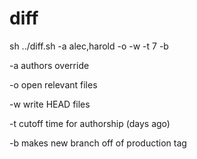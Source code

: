 diff
====

sh ../diff.sh -a alec,harold -o -w -t 7 -b

-a authors override

-o open relevant files

-w write HEAD files

-t cutoff time for authorship (days ago)

-b makes new branch off of production tag
